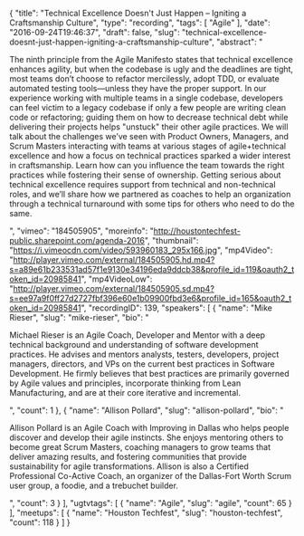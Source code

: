 {
  "title": "Technical Excellence Doesn't Just Happen – Igniting a Craftsmanship Culture",
  "type": "recording",
  "tags": [
    "Agile"
  ],
  "date": "2016-09-24T19:46:37",
  "draft": false,
  "slug": "technical-excellence-doesnt-just-happen-igniting-a-craftsmanship-culture",
  "abstract": "<p>The ninth principle from the Agile Manifesto states that technical excellence enhances agility, but when the codebase is ugly and the deadlines are tight, most teams don’t choose to refactor mercilessly, adopt TDD, or evaluate automated testing tools—unless they have the proper support. In our experience working with multiple teams in a single codebase, developers can feel victim to a legacy codebase if only a few people are writing clean code or refactoring; guiding them on how to decrease technical debt while delivering their projects helps \"unstuck\" their other agile practices. We will talk about the challenges we’ve seen with Product Owners, Managers, and Scrum Masters interacting with teams at various stages of agile+technical excellence and how a focus on technical practices sparked a wider interest in craftsmanship. Learn how can you influence the team towards the right practices while fostering their sense of ownership. Getting serious about technical excellence requires support from technical and non-technical roles, and we’ll share how we partnered as coaches to help an organization through a technical turnaround with some tips for others who need to do the same.</p>",
  "vimeo": "184505905",
  "moreinfo": "http://houstontechfest-public.sharepoint.com/agenda-2016",
  "thumbnail": "https://i.vimeocdn.com/video/593960183_295x166.jpg",
  "mp4Video": "http://player.vimeo.com/external/184505905.hd.mp4?s=a89e61b233531ad57f1e9130e34196eda9ddcb38&profile_id=119&oauth2_token_id=20985841",
  "mp4VideoLow": "http://player.vimeo.com/external/184505905.sd.mp4?s=ee97a9f0ff27d2727fbf396e60e1b09900fbd3e6&profile_id=165&oauth2_token_id=20985841",
  "recordingID": 139,
  "speakers": [
    {
      "name": "Mike Rieser",
      "slug": "mike-rieser",
      "bio": "<p>Michael Rieser is an Agile Coach, Developer and Mentor with a deep technical background and understanding of software development practices. He advises and mentors analysts, testers, developers, project managers, directors, and VPs on the current best practices in Software Development. He firmly believes that best practices are primarily governed by Agile values and principles, incorporate thinking from Lean Manufacturing, and are at their core iterative and incremental.</p>",
      "count": 1
    },
    {
      "name": "Allison Pollard",
      "slug": "allison-pollard",
      "bio": "<p>Allison Pollard is an Agile Coach with Improving in Dallas who helps people discover and develop their agile instincts. She enjoys mentoring others to become great Scrum Masters, coaching managers to grow teams that deliver amazing results, and fostering communities that provide sustainability for agile transformations. Allison is also a Certified Professional Co-Active Coach, an organizer of the Dallas-Fort Worth Scrum user group, a foodie, and a trebuchet builder.</p>",
      "count": 3
    }
  ],
  "ugtvtags": [
    {
      "name": "Agile",
      "slug": "agile",
      "count": 65
    }
  ],
  "meetups": [
    {
      "name": "Houston Techfest",
      "slug": "houston-techfest",
      "count": 118
    }
  ]
}